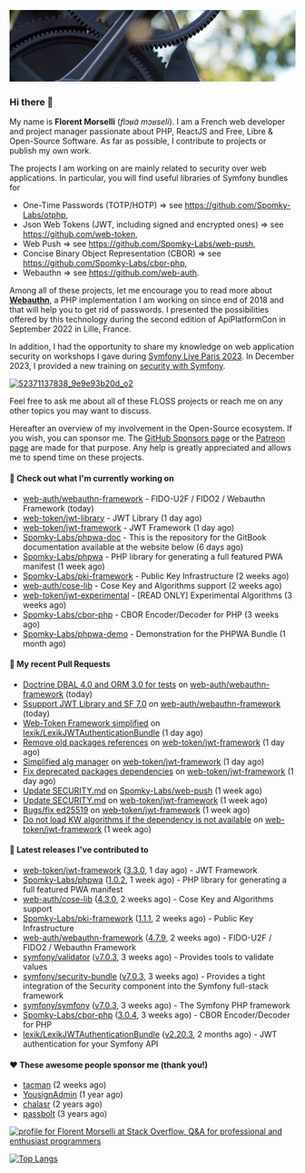 ![Cover image](1.webp)

### Hi there 👋

My name is **Florent Morselli** (*flɔʁɑ̃ mɔʁseli*). I am a French web developer and project manager passionate about PHP, ReactJS and Free, Libre & Open-Source Software.
As far as possible, I contribute to projects or publish my own work.

The projects I am working on are mainly related to security over web applications. In particular, you will find useful libraries of Symfony bundles for
* One-Time Passwords (TOTP/HOTP) => see https://github.com/Spomky-Labs/otphp,
* Json Web Tokens (JWT, including signed and encrypted ones) => see https://github.com/web-token,
* Web Push => see https://github.com/Spomky-Labs/web-push,
* Concise Binary Object Representation (CBOR) => see https://github.com/Spomky-Labs/cbor-php,
* Webauthn => see https://github.com/web-auth.

Among all of these projects, let me encourage you to read more about [**Webauthn**](https://github.com/web-auth), a PHP implementation I am working on since end of 2018 and that will help you to get rid of passwords. I presented the possibilities offered by this technology during the second edition of ApiPlatformCon in September 2022 in Lille, France.

In addition, I had the opportunity to share my knowledge on web application security on workshops I gave during [Symfony Live Paris 2023](https://live.symfony.com/2023-paris/workshop/maximiser-la-securite-de-vos-applications-avec-le-bundle-security).
In December 2023, I provided a new training on [security with Symfony](https://live.symfony.com/2023-brussels-con/workshop/road-to-safer-applications).

[![52371137838_9e9e93b20d_o2](https://user-images.githubusercontent.com/1091072/191684778-b9e26104-038d-45c2-a1b3-287233d15ecc.jpg)](https://api-platform.com/con/2022/conferences/webauthn-se-debarrasser-des-mots-de-passe-definitivement/)

Feel free to ask me about all of these FLOSS projects or reach me on any other topics you may want to discuss.

Hereafter an overview of my involvement in the Open-Source ecosystem.
If you wish, you can sponsor me. The [GitHub Sponsors page](https://github.com/sponsors/Spomky/) or the [Patreon page](https://www.patreon.com/FlorentMorselli) are made for that purpose. Any help is greatly appreciated and allows me to spend time on these projects.

#### 👷 Check out what I'm currently working on

- [web-auth/webauthn-framework](https://github.com/web-auth/webauthn-framework) - FIDO-U2F / FIDO2 / Webauthn Framework (today)
- [web-token/jwt-library](https://github.com/web-token/jwt-library) - JWT Library (1 day ago)
- [web-token/jwt-framework](https://github.com/web-token/jwt-framework) - JWT Framework (1 day ago)
- [Spomky-Labs/phpwa-doc](https://github.com/Spomky-Labs/phpwa-doc) - This is the repository for the GitBook documentation available at the website below (6 days ago)
- [Spomky-Labs/phpwa](https://github.com/Spomky-Labs/phpwa) - PHP library for generating a full featured PWA manifest (1 week ago)
- [Spomky-Labs/pki-framework](https://github.com/Spomky-Labs/pki-framework) - Public Key Infrastructure (2 weeks ago)
- [web-auth/cose-lib](https://github.com/web-auth/cose-lib) - Cose Key and Algorithms support (2 weeks ago)
- [web-token/jwt-experimental](https://github.com/web-token/jwt-experimental) - [READ ONLY] Experimental Algorithms (3 weeks ago)
- [Spomky-Labs/cbor-php](https://github.com/Spomky-Labs/cbor-php) - CBOR Encoder/Decoder for PHP (3 weeks ago)
- [Spomky-Labs/phpwa-demo](https://github.com/Spomky-Labs/phpwa-demo) - Demonstration for the PHPWA Bundle (1 month ago)

#### 🔨 My recent Pull Requests

- [Doctrine DBAL 4.0 and ORM 3.0 for tests](https://github.com/web-auth/webauthn-framework/pull/553) on [web-auth/webauthn-framework](https://github.com/web-auth/webauthn-framework) (today)
- [Ssupport JWT Library and SF 7.0](https://github.com/web-auth/webauthn-framework/pull/551) on [web-auth/webauthn-framework](https://github.com/web-auth/webauthn-framework) (today)
- [Web-Token Framework simplified](https://github.com/lexik/LexikJWTAuthenticationBundle/pull/1207) on [lexik/LexikJWTAuthenticationBundle](https://github.com/lexik/LexikJWTAuthenticationBundle) (1 day ago)
- [Remove old packages references](https://github.com/web-token/jwt-framework/pull/526) on [web-token/jwt-framework](https://github.com/web-token/jwt-framework) (1 day ago)
- [Simplified alg manager](https://github.com/web-token/jwt-framework/pull/525) on [web-token/jwt-framework](https://github.com/web-token/jwt-framework) (1 day ago)
- [Fix deprecated packages dependencies](https://github.com/web-token/jwt-framework/pull/524) on [web-token/jwt-framework](https://github.com/web-token/jwt-framework) (1 day ago)
- [Update SECURITY.md](https://github.com/Spomky-Labs/web-push/pull/30) on [Spomky-Labs/web-push](https://github.com/Spomky-Labs/web-push) (1 week ago)
- [Update SECURITY.md](https://github.com/web-token/jwt-framework/pull/523) on [web-token/jwt-framework](https://github.com/web-token/jwt-framework) (1 week ago)
- [Bugs/fix ed25519](https://github.com/web-token/jwt-framework/pull/522) on [web-token/jwt-framework](https://github.com/web-token/jwt-framework) (1 week ago)
- [Do not load KW algorithms if the dependency is not available](https://github.com/web-token/jwt-framework/pull/520) on [web-token/jwt-framework](https://github.com/web-token/jwt-framework) (1 week ago)

#### 🔭 Latest releases I've contributed to

- [web-token/jwt-framework](https://github.com/web-token/jwt-framework) ([3.3.0](https://github.com/web-token/jwt-framework/releases/tag/3.3.0), 1 day ago) - JWT Framework
- [Spomky-Labs/phpwa](https://github.com/Spomky-Labs/phpwa) ([1.0.2](https://github.com/Spomky-Labs/phpwa/releases/tag/1.0.2), 1 week ago) - PHP library for generating a full featured PWA manifest
- [web-auth/cose-lib](https://github.com/web-auth/cose-lib) ([4.3.0](https://github.com/web-auth/cose-lib/releases/tag/4.3.0), 2 weeks ago) - Cose Key and Algorithms support
- [Spomky-Labs/pki-framework](https://github.com/Spomky-Labs/pki-framework) ([1.1.1](https://github.com/Spomky-Labs/pki-framework/releases/tag/1.1.1), 2 weeks ago) - Public Key Infrastructure
- [web-auth/webauthn-framework](https://github.com/web-auth/webauthn-framework) ([4.7.9](https://github.com/web-auth/webauthn-framework/releases/tag/4.7.9), 2 weeks ago) - FIDO-U2F / FIDO2 / Webauthn Framework
- [symfony/validator](https://github.com/symfony/validator) ([v7.0.3](https://github.com/symfony/validator/releases/tag/v7.0.3), 3 weeks ago) - Provides tools to validate values
- [symfony/security-bundle](https://github.com/symfony/security-bundle) ([v7.0.3](https://github.com/symfony/security-bundle/releases/tag/v7.0.3), 3 weeks ago) - Provides a tight integration of the Security component into the Symfony full-stack framework
- [symfony/symfony](https://github.com/symfony/symfony) ([v7.0.3](https://github.com/symfony/symfony/releases/tag/v7.0.3), 3 weeks ago) - The Symfony PHP framework
- [Spomky-Labs/cbor-php](https://github.com/Spomky-Labs/cbor-php) ([3.0.4](https://github.com/Spomky-Labs/cbor-php/releases/tag/3.0.4), 3 weeks ago) - CBOR Encoder/Decoder for PHP
- [lexik/LexikJWTAuthenticationBundle](https://github.com/lexik/LexikJWTAuthenticationBundle) ([v2.20.3](https://github.com/lexik/LexikJWTAuthenticationBundle/releases/tag/v2.20.3), 2 months ago) - JWT authentication for your Symfony API

#### ❤️ These awesome people sponsor me (thank you!)

- [tacman](https://github.com/tacman) (2 weeks ago)
- [YousignAdmin](https://github.com/YousignAdmin) (1 year ago)
- [chalasr](https://github.com/chalasr) (2 years ago)
- [passbolt](https://github.com/passbolt) (3 years ago)

<a href="https://stackoverflow.com/users/2157818/florent-morselli"><img src="https://stackoverflow.com/users/flair/2157818.png" width="208" height="58" alt="profile for Florent Morselli at Stack Overflow, Q&amp;A for professional and enthusiast programmers" title="profile for Florent Morselli at Stack Overflow, Q&amp;A for professional and enthusiast programmers"></a>

[![Top Langs](https://wakatime.com/share/@Spomky/aa41d408-c524-4a5f-936d-0b9446698abd.svg)](https://wakatime.com/@Spomky)

